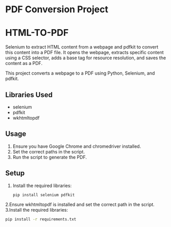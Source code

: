 # PDF Conversion Project

# HTML-TO-PDF

Selenium to extract HTML content from a webpage and pdfkit to convert this content into a PDF file. It opens the webpage, extracts specific content using a CSS selector, adds a base tag for resource resolution, and saves the content as a PDF.

This project converts a webpage to a PDF using Python, Selenium, and pdfkit.

## Libraries Used

- selenium
- pdfkit
- wkhtmltopdf

## Usage

1. Ensure you have Google Chrome and chromedriver installed.
2. Set the correct paths in the script.
3. Run the script to generate the PDF.

## Setup

1. Install the required libraries:
   ```sh
   pip install selenium pdfkit
2.Ensure wkhtmltopdf is installed and set the correct path in the script.
3.Install the required libraries:
   ```sh
   pip install -r requirements.txt


